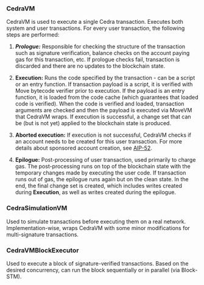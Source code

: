 ### CedraVM

CedraVM is used to execute a single Cedra transaction.
Executes both system and user transactions.
For every user transaction, the following steps are performed:

1. ***Prologue:***
   Responsible for checking the structure of the transaction such as signature verification, balance checks on the account paying gas for this transaction, etc.
   If prologue checks fail, transaction is discarded and there are no updates to the blockchain state.

2. **Execution:**
   Runs the code specified by the transaction - can be a script or an entry function.
   If transaction payload is a script, it is verified with Move bytecode verifier prior to execution.
   If the payload is an entry function, it is loaded from the code cache (which guarantees that loaded code is verified).
   When the code is verified and loaded, transaction arguments are checked and then the payload is executed via MoveVM that CedraVM wraps. 
   If execution is successful, a change set that can be (but is not yet) applied to the blockchain state is produced.
3. **Aborted execution:**
   If execution is not successful, CedraVM checks if an account needs to be created for this user transaction.
   For more details about sponsored account creation, see [AIP-52](https://github.com/cedra-foundation/AIPs/blob/main/aips/aip-52.md).
4. **Epilogue:**
   Post-processing of user transaction, used primarily to charge gas.
   The post-processing runs on top of the blockchain state with the temporary changes made by executing the user code.
   If transaction runs out of gas, the epilogue runs again but on the clean state.
   In the end, the final change set is created, which includes writes created during **Execution**, as well as writes
   created during the epilogue.

### CedraSimulationVM

Used to simulate transactions before executing them on a real network.
Implementation-wise, wraps CedraVM with some minor modifications for multi-signature transactions.

### CedraVMBlockExecutor

Used to execute a block of signature-verified transactions.
Based on the desired concurrency, can run the block sequentially or in parallel (via Block-STM).
